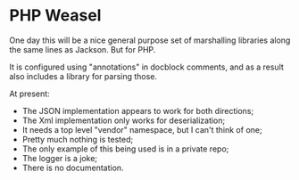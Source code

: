 PHP Weasel
==========

One day this will be a nice general purpose set of marshalling libraries along the same lines as Jackson. But
 for PHP.

It is configured using "annotations" in docblock comments, and as a result also includes a library for parsing those.

At present:
  * The JSON implementation appears to work for both directions;
  * The Xml implementation only works for deserialization;
  * It needs a top level "vendor" namespace, but I can't think of one;
  * Pretty much nothing is tested;
  * The only example of this being used is in a private repo;
  * The logger is a joke;
  * There is no documentation.

